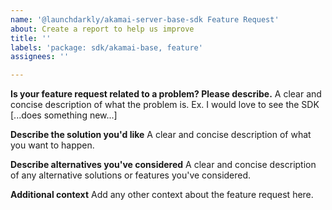 ```yaml
---
name: '@launchdarkly/akamai-server-base-sdk Feature Request'
about: Create a report to help us improve
title: ''
labels: 'package: sdk/akamai-base, feature'
assignees: ''

---
```


**Is your feature request related to a problem? Please describe.**
A clear and concise description of what the problem is. Ex. I would love to see the SDK [...does something new...]

**Describe the solution you'd like**
A clear and concise description of what you want to happen.

**Describe alternatives you've considered**
A clear and concise description of any alternative solutions or features you've considered.

**Additional context**
Add any other context about the feature request here.